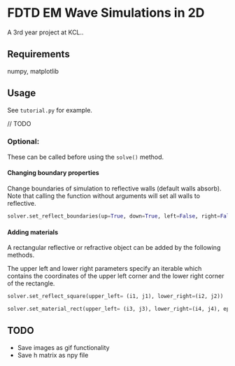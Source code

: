 FDTD EM Wave Simulations in 2D
==============

A 3rd year project at KCL..

## Requirements
numpy, matplotlib

## Usage
See ```tutorial.py``` for example.

// TODO

### Optional:
These can be called before using the ```solve()``` method. 

#### Changing boundary properties
Change boundaries of simulation to reflective walls (default walls absorb).  
Note that calling the function without arguments will set all walls to reflective.
```python
solver.set_reflect_boundaries(up=True, down=True, left=False, right=False)
```

#### Adding materials
A rectangular reflective or refractive object can be added by the following methods.

The upper left and lower right parameters specify an iterable which contains the coordinates of the
upper left corner and the lower right corner of the rectangle.
```python
solver.set_reflect_square(upper_left= (i1, j1), lower_right=(i2, j2))

solver.set_material_rect(upper_left= (i3, j3), lower_right=(i4, j4), epsilon_rel, mu_rel)
```

## TODO

* Save images as gif functionality
* Save h matrix as npy file

